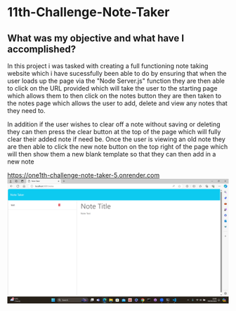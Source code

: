 # 11th-Challenge-Note-Taker

## What was my objective and what have I accomplished?
In this project i was tasked with creating a full functioning note taking website which i have sucessfully been able to do by ensuring that when the user loads up the page via the "Node Server.js" function they are then able to click on the URL provided which will take the user to the starting page which allows them to then click on the notes button they are then taken to the notes page which allows the user to add, delete and view any notes that they need to.

In addition if the user wishes to clear off a note without saving or deleting they can then press the clear button at the top of the page which will fully clear their added note if need be. Once the user is viewing an old note they are then able to click the new note button on the top right of the page which will then show them a new blank template so that they can then add in a new note

https://one1th-challenge-note-taker-5.onrender.com
![alt text](image.png)